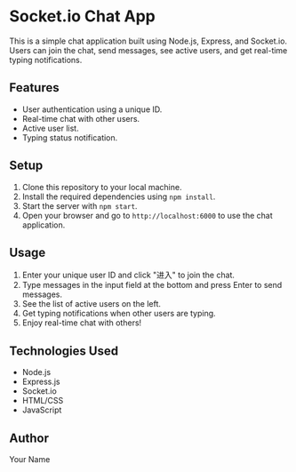 # Socket.io Chat App

This is a simple chat application built using Node.js, Express, and Socket.io. Users can join the chat, send messages, see active users, and get real-time typing notifications.

## Features

- User authentication using a unique ID.
- Real-time chat with other users.
- Active user list.
- Typing status notification.

## Setup

1. Clone this repository to your local machine.
2. Install the required dependencies using `npm install`.
3. Start the server with `npm start`.
4. Open your browser and go to `http://localhost:6000` to use the chat application.

## Usage

1. Enter your unique user ID and click "进入" to join the chat.
2. Type messages in the input field at the bottom and press Enter to send messages.
3. See the list of active users on the left.
4. Get typing notifications when other users are typing.
5. Enjoy real-time chat with others!

## Technologies Used

- Node.js
- Express.js
- Socket.io
- HTML/CSS
- JavaScript

## Author

Your Name
